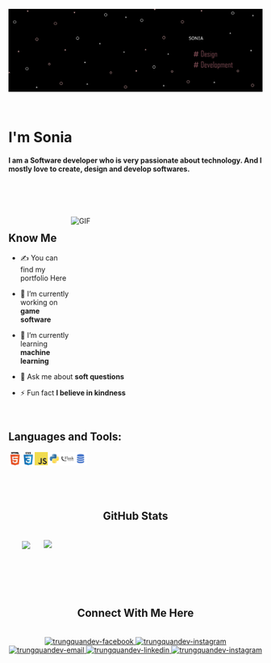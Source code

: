 

![I am a Software developer](https://github.com/El-Uwamahoro/El-Uwamahoro/blob/main/MacBook%20Pro%2014_%20-%202.png)

&nbsp;


<h1 align="left"> I'm Sonia</h1>
<h4 align="left">I am a Software developer who is very passionate about technology. And I mostly love to create, design and develop softwares.</h4>
<br />
<br />
&nbsp;
<br />
<br />



<img align="right" alt="GIF" src="https://i.pinimg.com/originals/13/ae/59/13ae593c39163baf0bc2a393c6f4f705.gif" width="380" height="290" />


## Know Me 
- ✍ You can find my portfolio Here

- 🔭 I’m currently working on **game software**

- 🌱 I’m currently learning **machine learning**

- 💬 Ask me about **soft questions**

- ⚡ Fun fact **I believe in kindness**


<br />


## Languages and Tools:


<img align="left" alt="HTML5" width="26px" src="https://raw.githubusercontent.com/github/explore/80688e429a7d4ef2fca1e82350fe8e3517d3494d/topics/html/html.png" />
<img align="left" alt="CSS3" width="26px" src="https://raw.githubusercontent.com/github/explore/80688e429a7d4ef2fca1e82350fe8e3517d3494d/topics/css/css.png" />
<img align="left" alt="JavaScript" width="26px" src="https://raw.githubusercontent.com/github/explore/80688e429a7d4ef2fca1e82350fe8e3517d3494d/topics/javascript/javascript.png" />
<img align="left" alt="python" width="26px" src="https://raw.githubusercontent.com/github/explore/80688e429a7d4ef2fca1e82350fe8e3517d3494d/topics/python/python.png" />
<img align="left" alt="flask" width="26px" src="https://raw.githubusercontent.com/github/explore/80688e429a7d4ef2fca1e82350fe8e3517d3494d/topics/flask/flask.png" />
<img align="left" alt="SQL" width="26px" src="https://raw.githubusercontent.com/github/explore/80688e429a7d4ef2fca1e82350fe8e3517d3494d/topics/sql/sql.png" />

<br />
<br />
&nbsp;
<br />
<br />


<br>
<h2 align="center">GitHub Stats </h2>
<!-- https://github.com/anuraghazra/github-readme-stats -->
<br>
<div align=center>
  <a href="#" title="Trungquandev">
    <img width="315" align="center" src="https://github-readme-stats.vercel.app/api/top-langs/?username=el-uwamahoro&hide=c%23,powershell,Mathematica,Ruby,Objective-C,Objective-C%2b%2b,Cuda&title_color=7A4951&text_color=ffffff&icon_color=61dafb&bg_color=20232a&langs_count=8&layout=compact&border_color=61dafb&hide_border=true" />
  </a>
  <a href="#" title="Trungquandev">
    <img align="right" width="434" src="https://github-readme-stats.vercel.app/api?username=el-uwamahoro&show_icons=true&theme=react&title_color=7A4951&border_color=ffffff&hide_border=true" />
  </a>
</div>

<br>

 


<br />
<br />
&nbsp;
<br />
<br />

<h2 align="center">Connect With Me Here</h2>
<br>
<!-- https://icons8.com -->
<div align="center">
  <a href="#" target="blank">
    <img src="https://img.icons8.com/plasticine/2x/facebook.png" alt="trungquandev-facebook" width="80" height="80" />
  </a>
  <a href="#" target="blank">
    <img src="https://img.icons8.com/plasticine/2x/instagram-new--v1.png" alt="trungquandev-instagram" width="80" height="80"/>
  </a>
   <a href="#" target="top">
    <img src="https://img.icons8.com/plasticine/2x/twitter-squared.png" alt="trungquandev-email" width="80" height="80"/>
  </a>
   <a href="#" target="blank">
    <img src="https://img.icons8.com/plasticine/2x/linkedin.png" alt="trungquandev-linkedin" width="80" height="80"/>
  </a>
  <a href="#" target="blank">
    <img src="https://img.icons8.com/plasticine/344/pinterest--v1.png" alt="trungquandev-instagram" width="80" height="80"/>
  </a>
 
</div>

<br>


